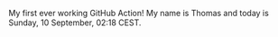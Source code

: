 My first ever working GitHub Action!
My name is Thomas and today is Sunday, 10 September, 02:18 CEST. 
